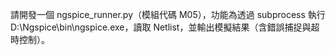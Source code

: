 請開發一個 ngspice_runner.py（模組代碼 M05），功能為透過 subprocess 執行 D:\Ngspice\bin\ngspice.exe，讀取 Netlist，並輸出模擬結果（含錯誤捕捉與超時控制）。
